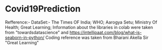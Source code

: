 # Covid19Prediction

Refference:-
DataSet:- The Times OF India; WHO; Aarogya Setu; Ministry Of Health; Great Learning;
Information about the libraries in colab were taken from "towardsdatascience" and https://intellipaat.com/blog/what-is-seaborn-in-python/
Coding reference was taken from Bharani Akella Sir "Great Learning" 
